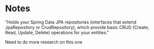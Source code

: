 # Notes

"Holds your Spring Data JPA repositories (interfaces that extend
JpaRepository or CrudRepository), which provide basic CRUD (Create, Read, Update, Delete) operations for your entities."

Need to do more research on this one